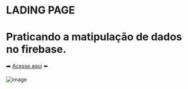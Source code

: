 # LADING PAGE

# Praticando a matipulação de dados no firebase.

➡️ [Acesse aqui](https://langingpageteste.web.app/) ⬅️

![image](https://github.com/user-attachments/assets/f1b433a5-0076-48bd-b53b-302036e75f53)

